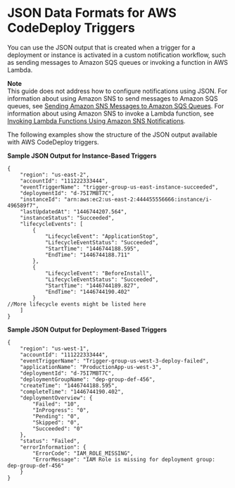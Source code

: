 # JSON Data Formats for AWS CodeDeploy Triggers<a name="monitoring-sns-event-notifications-json-format"></a>

You can use the JSON output that is created when a trigger for a deployment or instance is activated in a custom notification workflow, such as sending messages to Amazon SQS queues or invoking a function in AWS Lambda\. 

**Note**  
This guide does not address how to configure notifications using JSON\. For information about using Amazon SNS to send messages to Amazon SQS queues, see [Sending Amazon SNS Messages to Amazon SQS Queues](https://docs.aws.amazon.com/sns/latest/dg/SendMessageToSQS.html)\. For information about using Amazon SNS to invoke a Lambda function, see [Invoking Lambda Functions Using Amazon SNS Notifications](https://docs.aws.amazon.com/sns/latest/dg/sns-lambda.html)\.

The following examples show the structure of the JSON output available with AWS CodeDeploy triggers\.

**Sample JSON Output for Instance\-Based Triggers**

```
{
    "region": "us-east-2",
    "accountId": "111222333444",
    "eventTriggerName": "trigger-group-us-east-instance-succeeded",
    "deploymentId": "d-75I7MBT7C",
    "instanceId": "arn:aws:ec2:us-east-2:444455556666:instance/i-496589f7",
    "lastUpdatedAt": "1446744207.564",
    "instanceStatus": "Succeeded",
    "lifecycleEvents": [
        {
            "LifecycleEvent": "ApplicationStop",
            "LifecycleEventStatus": "Succeeded",
            "StartTime": "1446744188.595",
            "EndTime": "1446744188.711"
        },
        {
            "LifecycleEvent": "BeforeInstall",
            "LifecycleEventStatus": "Succeeded",
            "StartTime": "1446744189.827",
            "EndTime": "1446744190.402"
        }
//More lifecycle events might be listed here
    ]
}
```

**Sample JSON Output for Deployment\-Based Triggers**

```
{
    "region": "us-west-1",
    "accountId": "111222333444",
    "eventTriggerName": "Trigger-group-us-west-3-deploy-failed",
    "applicationName": "ProductionApp-us-west-3",
    "deploymentId": "d-75I7MBT7C",
    "deploymentGroupName": "dep-group-def-456",
    "createTime": "1446744188.595",
    "completeTime": "1446744190.402",
    "deploymentOverview": {
        "Failed": "10",
        "InProgress": "0",
        "Pending": "0",
        "Skipped": "0",
        "Succeeded": "0"
    },
    "status": "Failed",
    "errorInformation": {
        "ErrorCode": "IAM_ROLE_MISSING",
        "ErrorMessage": "IAM Role is missing for deployment group: dep-group-def-456"
    }
}
```